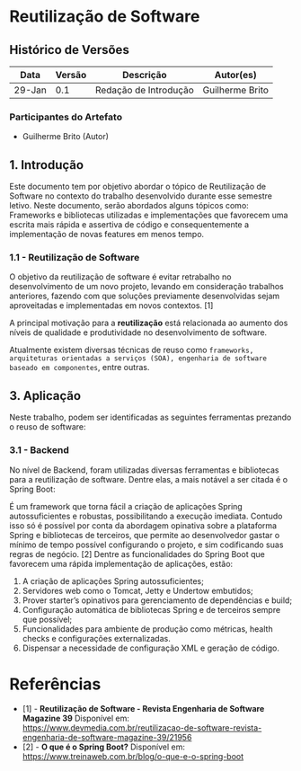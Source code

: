 # Reutilização de Software

## Histórico de Versões

| Data   | Versão | Descrição             | Autor(es)       |
|--------|--------|-----------------------|-----------------|
| 29-Jan | 0.1    | Redação de Introdução | Guilherme Brito |

### Participantes do Artefato

- Guilherme Brito (Autor)

## 1. Introdução

Este documento tem por objetivo abordar o tópico de Reutilização de Software no contexto do trabalho desenvolvido
durante esse semestre letivo. Neste documento, serão abordados alguns tópicos como: Frameworks e bibliotecas utilizadas
e implementações que favorecem uma escrita mais rápida e assertiva de código e consequentemente a implementação de novas
features em menos tempo.

### 1.1 - Reutilização de Software

O objetivo da reutilização de software é evitar retrabalho no desenvolvimento de um novo projeto, levando em
consideração trabalhos anteriores, fazendo com que soluções previamente desenvolvidas sejam aproveitadas e implementadas
em novos contextos. [1]

A principal motivação para a **reutilização** está relacionada ao aumento dos níveis de qualidade e produtividade no
desenvolvimento de software.

Atualmente existem diversas técnicas de reuso
como ``frameworks, arquiteturas orientadas a serviços (SOA), engenharia de software baseado em componentes``, entre
outras.

## 3. Aplicação

Neste trabalho, podem ser identificadas as seguintes ferramentas prezando o reuso de software:

### 3.1 - Backend

No nível de Backend, foram utilizadas diversas ferramentas e bibliotecas para a reutilização de software. Dentre elas,
a mais notável a ser citada é o Spring Boot:

É um framework que torna fácil a criação de aplicações Spring autossuficientes e robustas,
possibilitando a execução imediata. Contudo isso só é possível por conta da abordagem opinativa sobre a plataforma
Spring e bibliotecas de terceiros, que permite ao desenvolvedor gastar o mínimo de tempo possível configurando o
projeto, e sim codificando suas regras de negócio. [2]
Dentre as funcionalidades do Spring Boot que favorecem uma rápida implementação de aplicações, estão:

1. A criação de aplicações Spring autossuficientes;
2. Servidores web como o Tomcat, Jetty e Undertow embutidos;
3. Prover starter’s opinativos para gerenciamento de dependências e build;
4. Configuração automática de bibliotecas Spring e de terceiros sempre que possível;
5. Funcionalidades para ambiente de produção como métricas, health checks e configurações externalizadas.
6. Dispensar a necessidade de configuração XML e geração de código.

# Referências

- [1] - **Reutilização de Software - Revista Engenharia de Software Magazine 39** Disponível
  em: https://www.devmedia.com.br/reutilizacao-de-software-revista-engenharia-de-software-magazine-39/21956
- [2] - **O que é o Spring Boot?** Disponível em: https://www.treinaweb.com.br/blog/o-que-e-o-spring-boot

